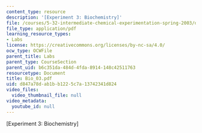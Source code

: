 ```yaml
---
content_type: resource
description: '[Experiment 3: Biochemistry]'
file: /courses/5-32-intermediate-chemical-experimentation-spring-2003/d847a78dab1bb1225c7a13742341d824_Bio_03.pdf
file_type: application/pdf
learning_resource_types:
- Labs
license: https://creativecommons.org/licenses/by-nc-sa/4.0/
ocw_type: OCWFile
parent_title: Labs
parent_type: CourseSection
parent_uid: b6c351da-484d-4fda-8914-148c42511763
resourcetype: Document
title: Bio_03.pdf
uid: d847a78d-ab1b-b122-5c7a-13742341d824
video_files:
  video_thumbnail_file: null
video_metadata:
  youtube_id: null
---
```

[Experiment 3: Biochemistry]